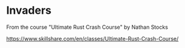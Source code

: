 # Invaders

From the course "Ultimate Rust Crash Course" by Nathan Stocks 

https://www.skillshare.com/en/classes/Ultimate-Rust-Crash-Course/
